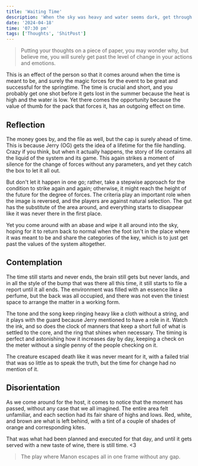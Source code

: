 ```yaml
---
title: 'Waiting Time'
description: 'When the sky was heavy and water seems dark, get through the waves, never expecting to have a mark.'
date: '2024-04-18'
time: '07:30 pm'
tags: ['Thoughts', 'ShitPost']
---
```


> Putting your thoughts on a piece of paper, you may wonder why, but believe me, you will surely get past the level of change in your actions and emotions.

This is an effect of the person so that it comes around when the time is meant to be, and surely the magic forces for the event to be great and successful for the springtime. The time is crucial and short, and you probably get one shot before it gets lost in the summer because the heat is high and the water is low. Yet there comes the opportunity because the value of thumb for the pack that forces it, has an outgoing effect on time.

## Reflection

The money goes by, and the file as well, but the cap is surely ahead of time. This is because Jerry (OG) gets the idea of a lifetime for the file handling. Crazy if you think, but when it actually happens, the story of life contains all the liquid of the system and its game. This again strikes a moment of silence for the change of forces without any parameters, and yet they catch the box to let it all out.

But don't let it happen in one go; rather, take a stepwise approach for the condition to strike again and again; otherwise, it might reach the height of the future for the degree of forces. The criteria play an important role when the image is reversed, and the players are against natural selection. The gut has the substitute of the area around, and everything starts to disappear like it was never there in the first place.

Yet you come around with an abase and wipe it all around into the sky, hoping for it to return back to normal when the foot isn't in the place where it was meant to be and share the categories of the key, which is to just get past the values of the system altogether.

## Contemplation

The time still starts and never ends, the brain still gets but never lands, and in all the style of the bump that was there all this time, it still starts to file a report until it all ends. The environment was filled with an essence like a perfume, but the back was all occupied, and there was not even the tiniest space to arrange the matter in a working form.

The tone and the song keep ringing heavy like a cloth without a string, and it plays with the guard because Jerry mentioned to have a role in it. Watch the ink, and so does the clock of manners that keep a short full of what is settled to the core, and the ring that shines when necessary. The timing is perfect and astonishing how it increases day by day, keeping a check on the meter without a single penny of the people checking on it.

The creature escaped death like it was never meant for it, with a failed trial that was so little as to speak the truth, but the time for change had no mention of it.

## Disorientation

As we come around for the host, it comes to notice that the moment has passed, without any case that we all imagined. The entire area felt unfamiliar, and each section had its fair share of highs and lows. Red, white, and brown are what is left behind, with a tint of a couple of shades of orange and corresponding kites.

That was what had been planned and executed for that day, and until it gets served with a new taste of wine, there is still time. <3

> The play where Manon escapes all in one frame without any gap.

